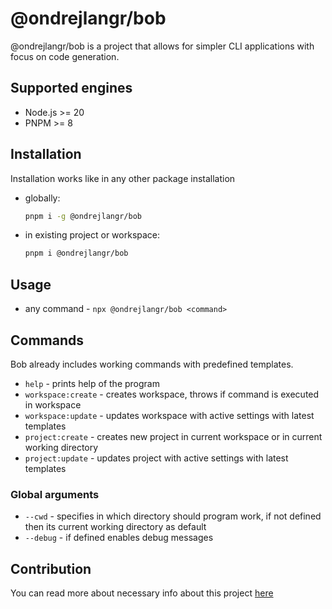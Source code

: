 # @ondrejlangr/bob

@ondrejlangr/bob is a project that allows for simpler CLI applications with focus on code generation.

## Supported engines

- Node.js >= 20
- PNPM >= 8

## Installation

Installation works like in any other package installation

- globally:
  ```bash
  pnpm i -g @ondrejlangr/bob
  ```
- in existing project or workspace:
  ```bash
  pnpm i @ondrejlangr/bob
  ```

## Usage

- any command - `npx @ondrejlangr/bob <command>`

## Commands

Bob already includes working commands with predefined templates.

- `help` - prints help of the program
- `workspace:create` - creates workspace, throws if command is executed in workspace
- `workspace:update` - updates workspace with active settings with latest templates
- `project:create` - creates new project in current workspace or in current working directory
- `project:update` - updates project with active settings with latest templates

### Global arguments

- `--cwd` - specifies in which directory should program work, if not defined then its current working directory as default
- `--debug` - if defined enables debug messages

## Contribution

You can read more about necessary info about this project [here](./docs/contribution.md)
